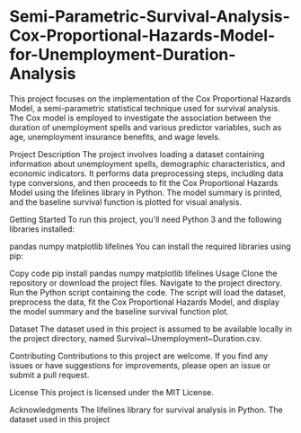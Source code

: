 # Semi-Parametric-Survival-Analysis-Cox-Proportional-Hazards-Model-for-Unemployment-Duration-Analysis

This project focuses on the implementation of the Cox Proportional Hazards Model, a semi-parametric statistical technique used for survival analysis. The Cox model is employed to investigate the association between the duration of unemployment spells and various predictor variables, such as age, unemployment insurance benefits, and wage levels.

Project Description
The project involves loading a dataset containing information about unemployment spells, demographic characteristics, and economic indicators. It performs data preprocessing steps, including data type conversions, and then proceeds to fit the Cox Proportional Hazards Model using the lifelines library in Python. The model summary is printed, and the baseline survival function is plotted for visual analysis.

Getting Started
To run this project, you'll need Python 3 and the following libraries installed:

pandas
numpy
matplotlib
lifelines
You can install the required libraries using pip:


Copy code
pip install pandas numpy matplotlib lifelines
Usage
Clone the repository or download the project files.
Navigate to the project directory.
Run the Python script containing the code.
The script will load the dataset, preprocess the data, fit the Cox Proportional Hazards Model, and display the model summary and the baseline survival function plot.

Dataset
The dataset used in this project is assumed to be available locally in the project directory, named Survival~Unemployment~Duration.csv.

Contributing
Contributions to this project are welcome. If you find any issues or have suggestions for improvements, please open an issue or submit a pull request.

License
This project is licensed under the MIT License.

Acknowledgments
The lifelines library for survival analysis in Python.
The dataset used in this project
